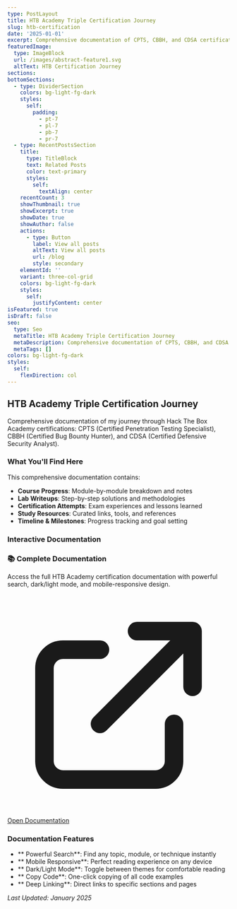 ```yaml
---
type: PostLayout
title: HTB Academy Triple Certification Journey
slug: htb-certification
date: '2025-01-01'
excerpt: Comprehensive documentation of CPTS, CBBH, and CDSA certification process
featuredImage:
  type: ImageBlock
  url: /images/abstract-feature1.svg
  altText: HTB Certification Journey
sections:
bottomSections:
  - type: DividerSection
    colors: bg-light-fg-dark
    styles:
      self:
        padding:
          - pt-7
          - pl-7
          - pb-7
          - pr-7
  - type: RecentPostsSection
    title:
      type: TitleBlock
      text: Related Posts
      color: text-primary
      styles:
        self:
          textAlign: center
    recentCount: 3
    showThumbnail: true
    showExcerpt: true
    showDate: true
    showAuthor: false
    actions:
      - type: Button
        label: View all posts
        altText: View all posts
        url: /blog
        style: secondary
    elementId: ''
    variant: three-col-grid
    colors: bg-light-fg-dark
    styles:
      self:
        justifyContent: center
isFeatured: true
isDraft: false
seo:
  type: Seo
  metaTitle: HTB Academy Triple Certification Journey
  metaDescription: Comprehensive documentation of CPTS, CBBH, and CDSA certification process
  metaTags: []
colors: bg-light-fg-dark
styles:
  self:
    flexDirection: col
---
```


## HTB Academy Triple Certification Journey

Comprehensive documentation of my journey through Hack The Box Academy certifications: CPTS (Certified Penetration Testing Specialist), CBBH (Certified Bug Bounty Hunter), and CDSA (Certified Defensive Security Analyst).

### What You'll Find Here

This comprehensive documentation contains:

- **Course Progress**: Module-by-module breakdown and notes
- **Lab Writeups**: Step-by-step solutions and methodologies
- **Certification Attempts**: Exam experiences and lessons learned
- **Study Resources**: Curated links, tools, and references
- **Timeline & Milestones**: Progress tracking and goal setting

### Interactive Documentation

<div class="docs-link-section mt-8 mb-8 text-center">
  <div class="bg-gradient-to-r from-indigo-500 to-purple-600 text-white p-8 rounded-lg shadow-lg">
    <h3 class="text-2xl font-bold mb-4">📚 Complete Documentation</h3>
    <p class="text-lg mb-6">Access the full HTB Academy certification documentation with powerful search, dark/light mode, and mobile-responsive design.</p>
    <a 
      href="https://docs.zktheory.org" 
      target="_blank"
      rel="noopener noreferrer"
      class="inline-flex items-center px-8 py-4 bg-white text-indigo-600 font-semibold rounded-lg hover:bg-gray-100 transition-colors duration-200 shadow-md">
      <svg class="w-5 h-5 mr-2" fill="none" stroke="currentColor" viewBox="0 0 24 24">
        <path stroke-linecap="round" stroke-linejoin="round" stroke-width="2" d="M10 6H6a2 2 0 00-2 2v10a2 2 0 002 2h10a2 2 0 002-2v-4M14 4h6m0 0v6m0-6L10 14"></path>
      </svg>
      Open Documentation
    </a>
  </div>
</div>

### Documentation Features

- ** Powerful Search**: Find any topic, module, or technique instantly
- ** Mobile Responsive**: Perfect reading experience on any device
- ** Dark/Light Mode**: Toggle between themes for comfortable reading
- ** Copy Code**: One-click copying of all code examples
- ** Deep Linking**: Direct links to specific sections and pages

_Last Updated: January 2025_
